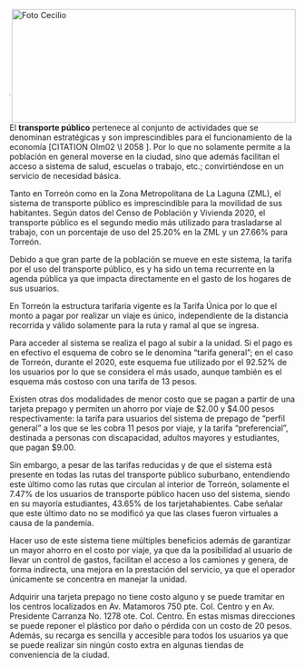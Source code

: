 
<p>
   <a title="ir a Otras Publicaciones" href="http://www.trcimplan.gob.mx/autores/ihanelly-hernandez-villa.html"><img class="img-responsive contenido-imagen" src="../imagenes/128/arq-ihanelly-hernandez-villa-top2.png" align="right" alt="Foto Cecilio" width="500" height="200"></a>

</p>

</br></br></br></br></br></br></br></br>

---

El **transporte público** pertenece al conjunto de actividades que se denominan estratégicas y son imprescindibles para el funcionamiento de la economía [CITATION Olm02 \l 2058 ]. Por lo que no solamente permite a la población en general moverse en la ciudad, sino que además facilitan el acceso a sistema de salud, escuelas o trabajo, etc.; convirtiéndose en un servicio de necesidad básica.

Tanto en Torreón como en la Zona Metropolitana de La Laguna (ZML), el sistema de transporte público es imprescindible para la movilidad de sus habitantes. Según datos del Censo de Población y Vivienda 2020, el transporte público es el segundo medio más utilizado para trasladarse al trabajo, con un porcentaje de uso del 25.20% en la ZML y un 27.66% para Torreón.

Debido a que gran parte de la población se mueve en este sistema, la tarifa por el uso del transporte público, es y ha sido un tema recurrente en la agenda pública ya que impacta directamente en el gasto de los hogares de sus usuarios.

En Torreón la estructura tarifaria vigente es la Tarifa Única por lo que el monto a pagar por realizar un viaje es único, independiente de la distancia recorrida y válido solamente para la ruta y ramal al que se ingresa.

Para acceder al sistema se realiza el pago al subir a la unidad. Si el pago es en efectivo el esquema de cobro se le denomina “tarifa general”; en el caso de Torreón, durante el 2020, este esquema fue utilizado por el 92.52% de los usuarios por lo que se considera el más usado, aunque también es el esquema más costoso con una tarifa de 13 pesos.

Existen otras dos modalidades de menor costo que se pagan a partir de una tarjeta prepago y permiten un ahorro por viaje de $2.00 y $4.00 pesos respectivamente: la tarifa para usuarios del sistema de prepago de “perfil general” a los que se les cobra 11 pesos por viaje, y la tarifa “preferencial”, destinada a personas con discapacidad, adultos mayores y estudiantes, que pagan $9.00.

Sin embargo, a pesar de las tarifas reducidas y de que el sistema está presente en todas las rutas del transporte público suburbano, entendiendo este último como las rutas que circulan al interior de Torreón, solamente el 7.47% de los usuarios de transporte público hacen uso del sistema, siendo en su mayoría estudiantes, 43.65% de los tarjetahabientes. Cabe señalar que este último dato no se modificó ya que las clases fueron virtuales a causa de la pandemia.

Hacer uso de este sistema tiene múltiples beneficios además de garantizar un mayor ahorro en el costo por viaje, ya que da la posibilidad al usuario de llevar un control de gastos, facilitan el acceso a los camiones y genera, de forma indirecta, una mejora en la prestación del servicio, ya que el operador únicamente se concentra en manejar la unidad.

Adquirir una tarjeta prepago no tiene costo alguno y se puede tramitar en los centros localizados en Av. Matamoros 750 pte. Col. Centro y en Av. Presidente Carranza No. 1278 ote. Col. Centro.  En estas mismas direcciones se puede reponer el plástico por daño o pérdida con un costo de 20 pesos. Además, su recarga es sencilla y accesible para todos los usuarios ya que se puede realizar sin ningún costo extra en algunas tiendas de conveniencia de la ciudad.
